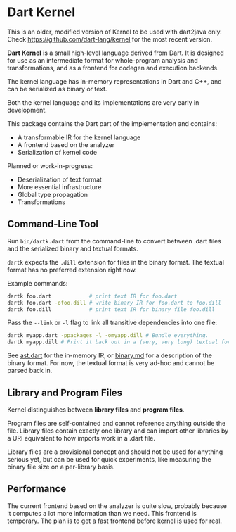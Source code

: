 Dart Kernel
===========

This is an older, modified version of Kernel to be used with dart2java
only. Check https://github.com/dart-lang/kernel for the most recent version.

**Dart Kernel** is a small high-level language derived from Dart.
It is designed for use as an intermediate format for whole-program analysis
and transformations, and as a frontend for codegen and execution backends.

The kernel language has in-memory representations in Dart and C++, and
can be serialized as binary or text.

Both the kernel language and its implementations are very early in development.

This package contains the Dart part of the implementation and contains:
- A transformable IR for the kernel language
- A frontend based on the analyzer
- Serialization of kernel code

Planned or work-in-progress:
- Deserialization of text format
- More essential infrastructure
- Global type propagation
- Transformations


Command-Line Tool
-----------------

Run `bin/dartk.dart` from the command-line to convert between .dart files
and the serialized binary and textual formats.

`dartk` expects the `.dill` extension for files in the binary format.
The textual format has no preferred extension right now.

Example commands:
```bash
dartk foo.dart            # print text IR for foo.dart
dartk foo.dart -ofoo.dill # write binary IR for foo.dart to foo.dill
dartk foo.dill            # print text IR for binary file foo.dill
```

Pass the `--link` or `-l` flag to link all transitive dependencies into one file:
```bash
dartk myapp.dart -ppackages -l -omyapp.dill # Bundle everything.
dartk myapp.dill # Print it back out in a (very, very long) textual format.
```

See [ast.dart](lib/ast.dart) for the in-memory IR, or [binary.md](binary.md) for
a description of the binary format.  For now, the textual format is very ad-hoc
and cannot be parsed back in.


Library and Program Files
-------------------------
Kernel distinguishes between **library files** and **program files**.

Program files are self-contained and cannot reference anything outside the file.
Library files contain exactly one library and can import other libraries by a
URI equivalent to how imports work in a .dart file.

Library files are a provisional concept and should not be used for anything
serious yet, but can be used for quick experiments, like measuring the binary
file size on a per-library basis.



Performance
-----------

The current frontend based on the analyzer is quite slow, probably because it
computes a lot more information than we need.  This frontend is temporary.
The plan is to get a fast frontend before kernel is used for real.
